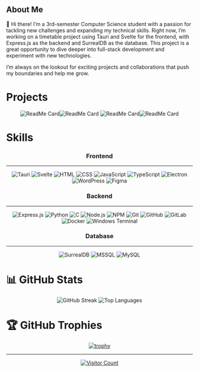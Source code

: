 
## About Me


👋 Hi there! I’m a 3rd-semester Computer Science student with a passion for tackling new challenges and expanding my technical skills. Right now, I’m working on a timetable project using Tauri and Svelte for the frontend, with Express.js as the backend and SurrealDB as the database. This project is a great opportunity to dive deeper into full-stack development and experiment with new technologies.

I’m always on the lookout for exciting projects and collaborations that push my boundaries and help me grow. 

# Projects 

<div align="center">

![ReadMe Card](https://github-readme-stats.vercel.app/api/pin/?username=CodeMaster4711&repo=FPK)![ReadMe Card](https://github-readme-stats.vercel.app/api/pin/?username=CodeMaster4711&repo=timeswift.de)
![ReadMe Card](https://github-readme-stats.vercel.app/api/pin/?username=CodeMaster4711&repo=FPK)![ReadMe Card](https://github-readme-stats.vercel.app/api/pin/?username=CodeMaster4711&repo=timeswift.de)

</div>

# Skills

<div align="center">

### Frontend 

---

<img src="https://img.shields.io/badge/-Tauri-FFC131?logo=tauri&logoColor=white&style=for-the-badge" alt="Tauri"/>
<img src="https://img.shields.io/badge/-Svelte-FF3E00?logo=svelte&logoColor=white&style=for-the-badge" alt="Svelte"/>
<img src="https://img.shields.io/badge/-HTML5-E34F26?logo=html5&logoColor=white&style=for-the-badge" alt="HTML"/>
<img src="https://img.shields.io/badge/-CSS3-1572B6?logo=css3&logoColor=white&style=for-the-badge" alt="CSS"/>
<img src="https://img.shields.io/badge/-JavaScript-F7DF1E?logo=javascript&logoColor=black&style=for-the-badge" alt="JavaScript"/>
<img src="https://img.shields.io/badge/-TypeScript-007ACC?logo=typescript&logoColor=white&style=for-the-badge" alt="TypeScript"/>
<img src="https://img.shields.io/badge/-Electron-191970?logo=electron&logoColor=white&style=for-the-badge" alt="Electron"/>
<img src="https://img.shields.io/badge/-WordPress-117AC9?logo=wordpress&logoColor=white&style=for-the-badge" alt="WordPress"/>
<img src="https://img.shields.io/badge/-Figma-F24E1E?logo=figma&logoColor=white&style=for-the-badge" alt="Figma"/>

### Backend 

---

<img src="https://img.shields.io/badge/-Express.js-000000?logo=express&logoColor=white&style=for-the-badge" alt="Express.js"/>
<img src="https://img.shields.io/badge/-Python-3776AB?logo=python&logoColor=white&style=for-the-badge" alt="Python"/>
<img src="https://img.shields.io/badge/-C-A8B9CC?logo=c&logoColor=white&style=for-the-badge" alt="C"/>
<img src="https://img.shields.io/badge/-Node.js-6DA55F?logo=node.js&logoColor=white&style=for-the-badge" alt="Node.js"/>
<img src="https://img.shields.io/badge/-NPM-CB3837?logo=npm&logoColor=white&style=for-the-badge" alt="NPM"/>
<img src="https://img.shields.io/badge/-Git-F05033?logo=git&logoColor=white&style=for-the-badge" alt="Git"/>
<img src="https://img.shields.io/badge/-GitHub-181717?logo=github&logoColor=white&style=for-the-badge" alt="GitHub"/>
<img src="https://img.shields.io/badge/-GitLab-181717?logo=gitlab&logoColor=white&style=for-the-badge" alt="GitLab"/>
<img src="https://img.shields.io/badge/-Docker-0db7ed?logo=docker&logoColor=white&style=for-the-badge" alt="Docker"/>
<img src="https://img.shields.io/badge/-Windows%20Terminal-4D4D4D?logo=windows-terminal&logoColor=white&style=for-the-badge" alt="Windows Terminal"/>

### Database

---

<img src="https://img.shields.io/badge/-SurrealDB-FF5A5F?logo=surrealdb&logoColor=white&style=for-the-badge" alt="SurrealDB"/>
<img src="https://img.shields.io/badge/-MSSQL-CC2927?logo=microsoft-sql-server&logoColor=white&style=for-the-badge" alt="MSSQL"/>
<img src="https://img.shields.io/badge/-MySQL-4479A1?logo=mysql&logoColor=white&style=for-the-badge" alt="MySQL"/>

</div>

 # 📊 GitHub Stats

<div align="center">

<img src="https://github-readme-streak-stats.herokuapp.com/?user=CodeMaster4711&theme=codeSTACKr&hide_border=false" alt="GitHub Streak"/>
<img src="https://github-readme-stats.vercel.app/api/top-langs/?username=CodeMaster4711&theme=codeSTACKr&hide_border=false&include_all_commits=false&count_private=false&layout=compact" alt="Top Languages"/>

</div>

# 🏆 GitHub Trophies


<div align="center">

[![trophy](https://github-profile-trophy.vercel.app/?username=CodeMaster4711&theme=onedark)](https://github.com/ryo-ma/github-profile-trophy)

</div>

---

<div align="center">

[![Visitor Count](https://visitcount.itsvg.in/api?id=CodeMaster4711&icon=0&color=2)](https://visitcount.itsvg.in)

</div>
